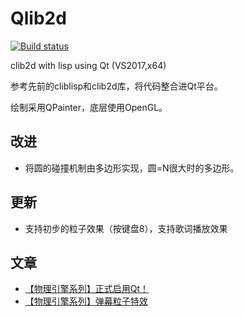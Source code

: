 # Qlib2d

[![Build status](https://ci.appveyor.com/api/projects/status/x2tlhf38raho27sh?svg=true)](https://ci.appveyor.com/project/bajdcc/qlib2d)

clib2d with lisp using Qt (VS2017,x64)

参考先前的cliblisp和clib2d库，将代码整合进Qt平台。

绘制采用QPainter，底层使用OpenGL。

## 改进

- 将圆的碰撞机制由多边形实现，圆=N很大时的多边形。

## 更新

- 支持初步的粒子效果（按键盘8），支持歌词播放效果

## 文章

- [【物理引擎系列】正式启用Qt！](https://zhuanlan.zhihu.com/p/48410758)
- [【物理引擎系列】弹幕粒子特效](https://zhuanlan.zhihu.com/p/48533229)